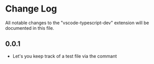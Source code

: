 # Change Log

All notable changes to the "vscode-typescript-dev" extension will be documented in this file.

## 0.0.1

- Let's you keep track of a test file via the commant

